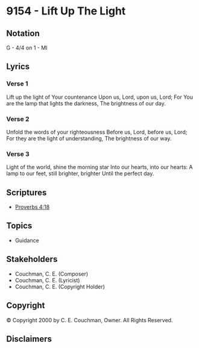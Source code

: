 # 9154 - Lift Up The Light

## Notation

G - 4/4 on 1 - MI

## Lyrics

### Verse 1

Lift up the light of Your countenance Upon us, Lord, upon us, Lord; For You are the lamp that lights the darkness, The brightness of our day.

### Verse 2

Unfold the words of your righteousness Before us, Lord, before us, Lord; For they are the light of understanding, The brightness of our way.

### Verse 3

Light of the world, shine the morning star Into our hearts, into our hearts: A lamp to our feet, still brighter, brighter Until the perfect day.


## Scriptures

- [Proverbs 4:18](https://www.biblegateway.com/passage/?search=Proverbs%204%3A18)

## Topics

- Guidance

## Stakeholders

- Couchman, C. E. (Composer)
- Couchman, C. E. (Lyricist)
- Couchman, C. E. (Copyright Holder)

## Copyright

© Copyright 2000 by C. E. Couchman, Owner. All Rights Reserved.


## Disclaimers



